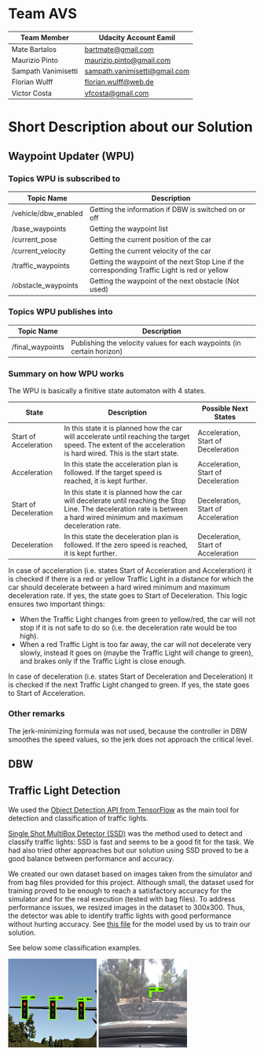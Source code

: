 # Team AVS

Team Member | Udacity Account Eamil
----------- | ---------------------
Mate Bartalos | bartmate@gmail.com
Maurizio Pinto | maurizio.pinto@gmail.com
Sampath Vanimisetti | sampath.vanimisetti@gmail.com
Florian Wulff | florian.wulff@web.de
Victor Costa | vfcosta@gmail.com

# Short Description about our Solution

## Waypoint Updater (WPU)

### Topics WPU is subscribed to

Topic Name | Description
---------- | -----------
/vehicle/dbw_enabled | Getting the information if DBW is switched on or off
/base_waypoints | Getting the waypoint list
/current_pose | Getting the current position of the car
/current_velocity | Getting the current velocity of the car
/traffic_waypoints | Getting the waypoint of the next Stop Line if the corresponding Traffic Light is red or yellow
/obstacle_waypoints | Getting the waypoint of the next obstacle (Not used)

### Topics WPU publishes into

Topic Name | Description
---------- | -----------
/final_waypoints | Publishing the velocity values for each waypoints (in certain horizon)

### Summary on how WPU works

The WPU is basically a finitive state automaton with 4 states.

State | Description | Possible Next States
----- | ----------- | ------------------
Start of Acceleration | In this state it is planned how the car will accelerate until reaching the target speed. The extent of the acceleration is hard wired. This is the start state. | Acceleration, Start of Deceleration
Acceleration | In this state the acceleration plan is followed. If the target speed is reached, it is kept further. | Acceleration, Start of Deceleration
Start of Deceleration | In this state it is planned how the car will decelerate until reaching the Stop Line. The deceleration rate is between a hard wired minimum and maximum deceleration rate. | Deceleration, Start of Acceleration
Deceleration | In this state the deceleration plan is followed. If the zero speed is reached, it is kept further. | Deceleration, Start of Acceleration

In case of acceleration (i.e. states Start of Acceleration and Acceleration) it is checked if there is a red or yellow Traffic Light in a distance for which the car should decelerate between a hard wired minimum and maximum deceleration rate. If yes, the state goes to Start of Deceleration. This logic ensures two important things:
* When the Traffic Light changes from green to yellow/red, the car will not stop if it is not safe to do so (i.e. the deceleration rate would be too high).
* When a red Traffic Light is too far away, the car will not decelerate very slowly, instead it goes on (maybe the Traffic Light will change to green), and brakes only if the Traffic Light is close enough.

In case of deceleration (i.e. states Start of Deceleration and Deceleration) it is checked if the next Traffic Light changed to green. If yes, the state goes to Start of Acceleration.


### Other remarks

The jerk-minimizing formula was not used, because the controller in DBW smoothes the speed values, so the jerk does not approach the critical level.

## DBW

## Traffic Light Detection

We used the [Object Detection API from TensorFlow](https://github.com/tensorflow/models/tree/master/research/object_detection) as the main tool for detection and classification of traffic lights.

[Single Shot MultiBox Detector (SSD)](https://arxiv.org/abs/1512.02325) was the method used to detect and classify traffic lights: SSD is fast and seems to be a good fit for the task. We had also tried other approaches but our solution using SSD proved to be a good balance between performance and accuracy.

We created our own dataset based on images taken from the simulator and from bag files provided for this project.
Although small,  the dataset used for training proved to be enough to reach a satisfactory accuracy for the simulator and for the real execution (tested with bag files).
To address performance issues, we resized images in the dataset to 300x300. Thus, the detector was able to identify traffic lights with good performance without hurting accuracy. See [this file](https://github.com/team-avs/SystemIntegration/blob/master/ros/src/tl_detector/light_classification/model/ssd_mobilenet_v1_coco_real.config) for the model used by us to train our solution. 

See below some classification examples.

<img src="imgs/tl_detector1.png" width="180">
<img src="imgs/tl_detector2.png" width="180">